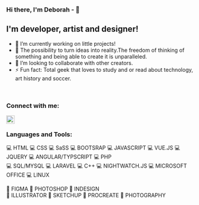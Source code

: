 ### Hi there, I'm Deborah - 👋

## I'm developer, artist and designer!

-   🔭 I’m currently working on little projects!
-   🌱 The possibility to turn ideas into reality.The freedom of thinking of something and being able to create it is unparalleled.
-   👯 I’m looking to collaborate with other creators.
-   ⚡ Fun fact: Total geek that loves to study and or read about technology, art history and soccer. 

<br />

### Connect with me:

[<img align="left" alt="deborah-pizzichillo-23970398| LinkedIn" width="22px" src="https://cdn.jsdelivr.net/npm/simple-icons@v3/icons/linkedin.svg" />][linkedin]

<br />

### Languages and Tools:

💻 HTML    💻 CSS     💻 SaSS     💻 BOOTSRAP     💻 JAVASCRIPT      💻 VUE.JS      💻 JQUERY     💻 ANGULAR/TYPSCRIPT
💻 PHP    
💻 SQL/MYSQL     💻 LARAVEL     💻 C++     💻 NIGHTWATCH.JS     💻 MICROSOFT OFFICE    💻 LINUX
<br />


🎨 FIGMA
🎨 PHOTOSHOP
🎨 INDESIGN   
🎨 ILLUSTRATOR   🎨 SKETCHUP   🎨 PROCREATE   🎨 PHOTOGRAPHY
<br />
<br />

[linkedin]: https://www.linkedin.com/in/deborah-pizzichillo-23970398/




